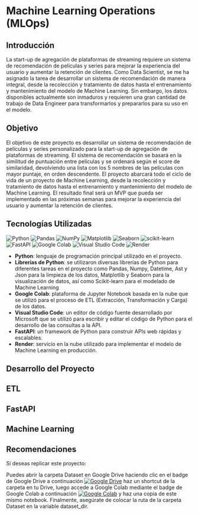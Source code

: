 # Machine Learning Operations (MLOps)

## Introducción

La start-up de agregación de plataformas de streaming requiere un sistema de recomendación de películas y series para mejorar la experiencia del usuario y aumentar la retención de clientes. Como Data Scientist, se me ha asignado la tarea de desarrollar un sistema de recomendación de manera integral, desde la recolección y tratamiento de datos hasta el entrenamiento y mantenimiento del modelo de Machine Learning. Sin embargo, los datos disponibles actualmente son inmaduros y requieren una gran cantidad de trabajo de Data Engineer para transformarlos y prepararlos para su uso en el modelo.

## Objetivo

El objetivo de este proyecto es desarrollar un sistema de recomendación de películas y series personalizado para la start-up de agregación de plataformas de streaming. El sistema de recomendación se basará en la similitud de puntuación entre películas y se ordenará según el score de similaridad, devolviendo una lista con los 5 nombres de las películas con mayor puntaje, en orden descendente. El proyecto abarcará todo el ciclo de vida de un proyecto de Machine Learning, desde la recolección y tratamiento de datos hasta el entrenamiento y mantenimiento del modelo de Machine Learning. El resultado final será un MVP que pueda ser implementado en las próximas semanas para mejorar la experiencia del usuario y aumentar la retención de clientes.

## Tecnologías Utilizadas

![Python](https://img.shields.io/badge/Python-3776AB.svg?style=for-the-badge&logo=Python&logoColor=white)
![Pandas](https://img.shields.io/badge/pandas-%23150458.svg?style=for-the-badge&logo=pandas&logoColor=white)
![NumPy](https://img.shields.io/badge/numpy-%23013243.svg?style=for-the-badge&logo=numpy&logoColor=white)
![Matplotlib](https://img.shields.io/badge/Matplotlib-%23ffffff.svg?style=for-the-badge&logo=Matplotlib&logoColor=black)
![Seaborn](https://img.shields.io/badge/Seaborn-%2370399F.svg?style=for-the-badge&logo=seaborn&logoColor=white)
![scikit-learn](https://img.shields.io/badge/scikit--learn-%23F7931E.svg?style=for-the-badge&logo=scikit-learn&logoColor=white)
![FastAPI](https://img.shields.io/badge/FastAPI-005571?style=for-the-badge&logo=fastapi)
![Google Colab](https://img.shields.io/badge/Google%20Colab-F9AB00.svg?style=for-the-badge&logo=Google-Colab&logoColor=white)
![Visual Studio Code](https://img.shields.io/badge/Visual%20Studio%20Code-0078d7.svg?style=for-the-badge&logo=visual-studio-code&logoColor=ffffff)
![Render](https://img.shields.io/badge/Render-46E3B7.svg?style=for-the-badge&logo=Render&logoColor=white)

- **Python**: lenguaje de programación principal utilizado en el proyecto.
- **Librerías de Python**: se utilizaron diversas librerías de Python para diferentes tareas en el proyecto como Pandas, Numpy, Datetime, Ast y Json para la limpieza de los datos, Matplotlib y Seaborn para la visualización de datos, así como Scikit-learn para el modelado de Machine Learning
- **Google Colab**: plataforma de Jupyter Notebook basada en la nube que se utilizó para el proceso de ETL (Extracción, Transformación y Carga) de los datos.
- **Visual Studio Code**: un editor de código fuente desarrollado por Microsoft que se utilizó para escribir y editar el código de Python para el desarrollo de las consultas a la API.
- **FastAPI**: un framework de Python para construir APIs web rápidas y escalables.
- **Render**: servicio en la nube utilizado para implementar el modelo de Machine Learning en producción.

## Desarrollo del Proyecto

## ETL

## FastAPI

## Machine Learning

## Recomendaciones

Si deseas replicar este proyecto:

Puedes abrir la carpeta Dataset en Google Drive haciendo clic en el badge de Google Drive a continuación [![Google Drive](https://img.shields.io/badge/Google_Drive-Open-blue?logo=google-drive&style=flat-square)](https://drive.google.com/drive/folders/1uYpitLzf2ZTTltMB8LuqmZY8ctHLLIaV?usp=sharing) haz un shortcut de la carpeta en tu Drive, luego accede a Google Colab mediante el badge de Google Colab a continuación [![Google Colab](https://img.shields.io/badge/Google%20Colab-Open-blue?logo=googlecolab&style=flat-square)](https://colab.research.google.com/drive/1uCYYnTIsagXIYE4fGcCBgTuCBKOjQVQy?usp=sharing) y haz una copia de este mismo notebook. Finalmente, asegúrate de colocar la ruta de la carpeta Dataset en la variable dataset_dir.
